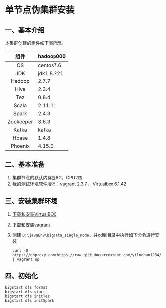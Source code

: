 # 单节点伪集群安装

## 一、基本介绍

本集群创建的组件如下表所示。

| 组件      | hadoop000                                           |
| :-: | ---  |
| OS   | centos7.6  |
| JDK  | jdk1.8.221                                         |
| Hadoop    | 2.7.7 |
| Hive      | 2.3.4 |
| Tez | 0.8.4 |
| Scala | 2.11.11 |
| Spark     | 2.4.3                      |
| Zookeeper | 3.6.3                                 |
| Kafka     | kafka                                              |
| Hbase | 1.4.8 |
| Phoenix | 4.15.0 |

## 二、基本准备

1. 集群节点的默认内存是8G，CPU2核
2. 我的测试环境软件版本：vagrant 2.3.7， Virtualbox 6.1.42

## 三、安装集群环境

1. [下载和安装VirtualBOX](https://www.virtualbox.org/wiki/Downloads)

2. [下载和安装vagrant](http://www.atguiguup.com/downloads.html)

3. 创建 `D:\javaEnv\bigdata_single_node`，并cd到目录中执行如下命令进行安装

   ```
   curl -O https://ghproxy.com/https://raw.githubusercontent.com/yiluohan1234/vagrant_bigdata_cluster/master/resources/single_node/VagrantFile | vagrant up
   ```

## 四、初始化
```
bigstart dfs format 
bigstart dfs start
bigstart dfs initTez
bigstart dfs initSpark
```
